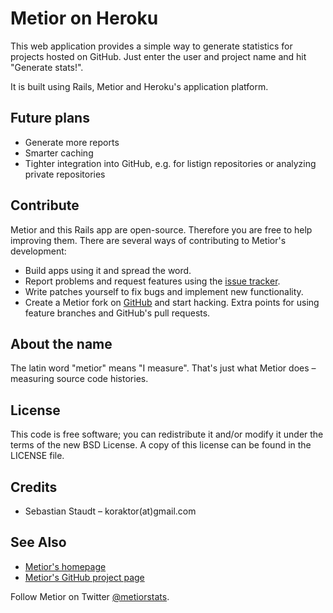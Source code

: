 Metior on Heroku
================

This web application provides a simple way to generate statistics for projects
hosted on GitHub. Just enter the user and project name and hit "Generate
stats!".

It is built using Rails, Metior and Heroku's application platform.

## Future plans

* Generate more reports
* Smarter caching
* Tighter integration into GitHub, e.g. for listign repositories or analyzing
  private repositories

## Contribute

Metior and this Rails app are open-source. Therefore you are free to help
improving them. There are several ways of contributing to Metior's development:

* Build apps using it and spread the word.
* Report problems and request features using the [issue tracker][2].
* Write patches yourself to fix bugs and implement new functionality.
* Create a Metior fork on [GitHub][1] and start hacking. Extra points for using
  feature branches and GitHub's pull requests.

## About the name

The latin word "metior" means "I measure". That's just what Metior does –
measuring source code histories.

## License

This code is free software; you can redistribute it and/or modify it under the
terms of the new BSD License. A copy of this license can be found in the
LICENSE file.

## Credits

* Sebastian Staudt – koraktor(at)gmail.com

## See Also

* [Metior's homepage][1]
* [Metior's GitHub project page][2]

Follow Metior on Twitter [@metiorstats](http://twitter.com/metiorstats).

 [1]: http://koraktor.de/metior
 [2]: http://github.com/koraktor/metior
